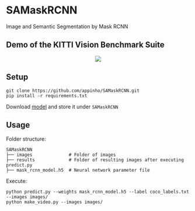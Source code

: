# SAMaskRCNN
Image and Semantic Segmentation by Mask RCNN

## Demo of the KITTI Vision Benchmark Suite

<p align="center">
  <img src="./kitti_demo.gif">
</p>

## Setup

```
git clone https://github.com/appinho/SAMaskRCNN.git
pip install -r requirements.txt
```

Download [model](https://drive.google.com/file/d/1ZyfpW2iaZvVNBxVAcb8DW0nBY2iXtSay/view?usp=sharing) and store it under `SAMaskRCNN`

## Usage

Folder structure:  

```
SAMaskRCNN
├── images              # Folder of images 
├── results             # Folder of resulting images after executing predict.py
├── mask_rcnn_model.h5  # Neural network parameter file
```

Execute:  

```
python predict.py --weights mask_rcnn_model.h5 --label coco_labels.txt --images images/
python make_video.py --images images/
```
